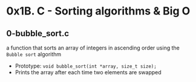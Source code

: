 # __0x1B. C - Sorting algorithms & Big O__

## __0-bubble_sort.c__

a function that sorts an array of integers in ascending order using the `Bubble sort` algorithm

- Prototype: `void bubble_sort(int *array, size_t size);`
- Prints the array after each time two elements are swapped
